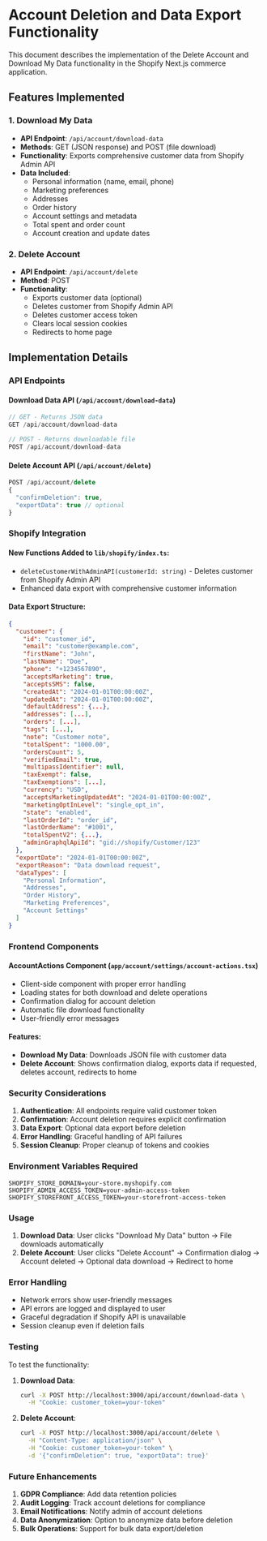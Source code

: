 # Account Deletion and Data Export Functionality

This document describes the implementation of the Delete Account and Download My Data functionality in the Shopify Next.js commerce application.

## Features Implemented

### 1. Download My Data
- **API Endpoint**: `/api/account/download-data`
- **Methods**: GET (JSON response) and POST (file download)
- **Functionality**: Exports comprehensive customer data from Shopify Admin API
- **Data Included**:
  - Personal information (name, email, phone)
  - Marketing preferences
  - Addresses
  - Order history
  - Account settings and metadata
  - Total spent and order count
  - Account creation and update dates

### 2. Delete Account
- **API Endpoint**: `/api/account/delete`
- **Method**: POST
- **Functionality**: 
  - Exports customer data (optional)
  - Deletes customer from Shopify Admin API
  - Deletes customer access token
  - Clears local session cookies
  - Redirects to home page

## Implementation Details

### API Endpoints

#### Download Data API (`/api/account/download-data`)
```typescript
// GET - Returns JSON data
GET /api/account/download-data

// POST - Returns downloadable file
POST /api/account/download-data
```

#### Delete Account API (`/api/account/delete`)
```typescript
POST /api/account/delete
{
  "confirmDeletion": true,
  "exportData": true // optional
}
```

### Shopify Integration

#### New Functions Added to `lib/shopify/index.ts`:
- `deleteCustomerWithAdminAPI(customerId: string)` - Deletes customer from Shopify Admin API
- Enhanced data export with comprehensive customer information

#### Data Export Structure:
```json
{
  "customer": {
    "id": "customer_id",
    "email": "customer@example.com",
    "firstName": "John",
    "lastName": "Doe",
    "phone": "+1234567890",
    "acceptsMarketing": true,
    "acceptsSMS": false,
    "createdAt": "2024-01-01T00:00:00Z",
    "updatedAt": "2024-01-01T00:00:00Z",
    "defaultAddress": {...},
    "addresses": [...],
    "orders": [...],
    "tags": [...],
    "note": "Customer note",
    "totalSpent": "1000.00",
    "ordersCount": 5,
    "verifiedEmail": true,
    "multipassIdentifier": null,
    "taxExempt": false,
    "taxExemptions": [...],
    "currency": "USD",
    "acceptsMarketingUpdatedAt": "2024-01-01T00:00:00Z",
    "marketingOptInLevel": "single_opt_in",
    "state": "enabled",
    "lastOrderId": "order_id",
    "lastOrderName": "#1001",
    "totalSpentV2": {...},
    "adminGraphqlApiId": "gid://shopify/Customer/123"
  },
  "exportDate": "2024-01-01T00:00:00Z",
  "exportReason": "Data download request",
  "dataTypes": [
    "Personal Information",
    "Addresses", 
    "Order History",
    "Marketing Preferences",
    "Account Settings"
  ]
}
```

### Frontend Components

#### AccountActions Component (`app/account/settings/account-actions.tsx`)
- Client-side component with proper error handling
- Loading states for both download and delete operations
- Confirmation dialog for account deletion
- Automatic file download functionality
- User-friendly error messages

#### Features:
- **Download My Data**: Downloads JSON file with customer data
- **Delete Account**: Shows confirmation dialog, exports data if requested, deletes account, redirects to home

### Security Considerations

1. **Authentication**: All endpoints require valid customer token
2. **Confirmation**: Account deletion requires explicit confirmation
3. **Data Export**: Optional data export before deletion
4. **Error Handling**: Graceful handling of API failures
5. **Session Cleanup**: Proper cleanup of tokens and cookies

### Environment Variables Required

```env
SHOPIFY_STORE_DOMAIN=your-store.myshopify.com
SHOPIFY_ADMIN_ACCESS_TOKEN=your-admin-access-token
SHOPIFY_STOREFRONT_ACCESS_TOKEN=your-storefront-access-token
```

### Usage

1. **Download Data**: User clicks "Download My Data" button → File downloads automatically
2. **Delete Account**: User clicks "Delete Account" → Confirmation dialog → Account deleted → Optional data download → Redirect to home

### Error Handling

- Network errors show user-friendly messages
- API errors are logged and displayed to user
- Graceful degradation if Shopify API is unavailable
- Session cleanup even if deletion fails

### Testing

To test the functionality:

1. **Download Data**:
   ```bash
   curl -X POST http://localhost:3000/api/account/download-data \
     -H "Cookie: customer_token=your-token"
   ```

2. **Delete Account**:
   ```bash
   curl -X POST http://localhost:3000/api/account/delete \
     -H "Content-Type: application/json" \
     -H "Cookie: customer_token=your-token" \
     -d '{"confirmDeletion": true, "exportData": true}'
   ```

### Future Enhancements

1. **GDPR Compliance**: Add data retention policies
2. **Audit Logging**: Track account deletions for compliance
3. **Email Notifications**: Notify admin of account deletions
4. **Data Anonymization**: Option to anonymize data before deletion
5. **Bulk Operations**: Support for bulk data export/deletion 